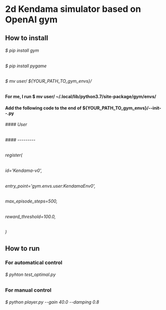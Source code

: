 # 2d Kendama simulator based on OpenAI gym

## How to install
###### $ pip install gym
###### $ pip install pygame
###### $ mv user/ ${YOUR_PATH_TO_gym_envs}/
####   For me, I run $ mv user/ ~/.local/lib/python3.7/site-package/gym/envs/
####   Add the following code to the end of ${YOUR_PATH_TO_gym_envs}/--init--.py
###### #### User
###### #### ---------

###### register(
######    id='Kendama-v0',
######    entry_point='gym.envs.user:KendamaEnv0',
######    max_episode_steps=500,
######    reward_threshold=100.0,
######    )

## How to run
###  For automatical control
###### $ pyhton test_optimal.py
###  For manual control
###### $ python player.py --gain 40.0 --damping 0.8


